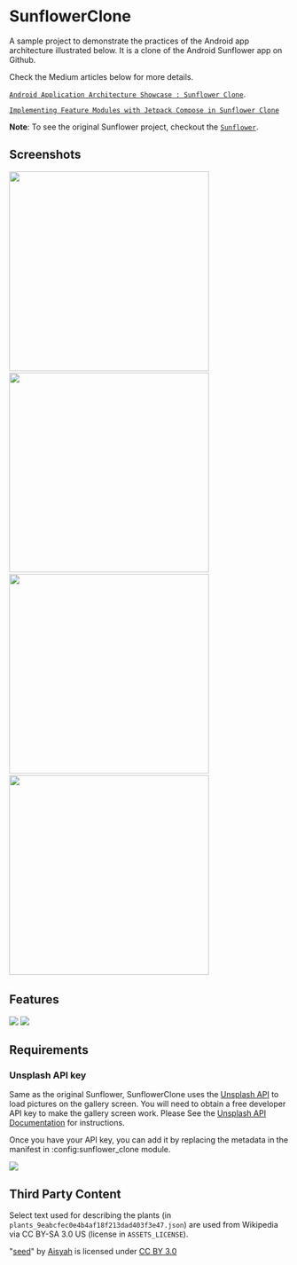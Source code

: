 # SunflowerClone

A sample project to demonstrate the practices of the Android app architecture illustrated below. 
It is a clone of the Android Sunflower app on Github.

Check the Medium articles below for more details.

 [`Android Application Architecture Showcase : Sunflower Clone`](https://medium.com/@b9915034/android-application-architecture-showcase-sunflower-clone-dee729f6e1f2).
 
 [`Implementing Feature Modules with Jetpack Compose in Sunflower Clone`](https://medium.com/@b9915034/implementing-feature-modules-with-jetpack-compose-in-sunflower-clone-ee268aafea68)
 

**Note**: To see the original Sunflower project, checkout the [`Sunflower`](https://github.com/android/sunflower).

## Screenshots

<p float="left">
<img src="docs/screenshots/Screenshot_1.png" width = 360> &nbsp;
<img src="docs/screenshots/Screenshot_2.png" width = 360> &nbsp;
<img src="docs/screenshots/Screenshot_3.png" width = 360> &nbsp;
<img src="docs/screenshots/Screenshot_4.png" width = 360> &nbsp;
</p>

## Features

<img src="docs/diagrams/Android App Architecture Overview.png"/>
<img src="docs/diagrams/Sunflower Clone Dependency Graph.png"/>

## Requirements

### Unsplash API key

Same as the original Sunflower, SunflowerClone uses the [Unsplash API](https://unsplash.com/developers) to load pictures on the gallery
screen. You will need to obtain a free developer API key to make the gallery screen work. Please See the
[Unsplash API Documentation](https://unsplash.com/documentation) for instructions.

Once you have your API key, you can add it by replacing the metadata in the manifest in :config:sunflower_clone module.

<img src="docs/screenshots/Screenshot_Unsplash_API_Key.png"/>

## Third Party Content

Select text used for describing the plants (in `plants_9eabcfec0e4b4af18f213dad403f3e47.json`) are used from Wikipedia via CC BY-SA 3.0 US (license in `ASSETS_LICENSE`).

"[seed](https://thenounproject.com/search/?q=seed&i=1585971)" by [Aisyah](https://thenounproject.com/aisyahalmasyira/) is licensed under [CC BY 3.0](https://creativecommons.org/licenses/by/3.0/us/legalcode)
